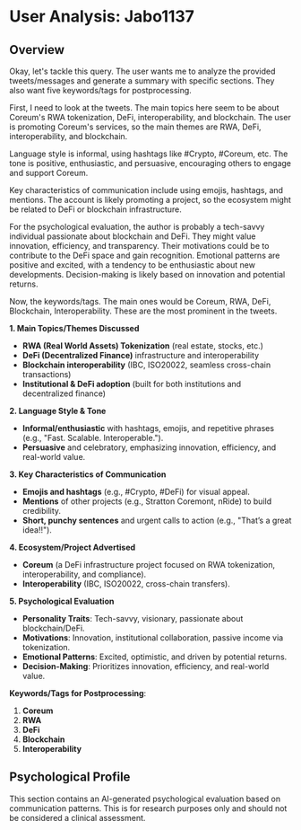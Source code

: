 # User Analysis: Jabo1137

## Overview

<think>
Okay, let's tackle this query. The user wants me to analyze the provided tweets/messages and generate a summary with specific sections. They also want five keywords/tags for postprocessing. 

First, I need to look at the tweets. The main topics here seem to be about Coreum's RWA tokenization, DeFi, interoperability, and blockchain. The user is promoting Coreum's services, so the main themes are RWA, DeFi, interoperability, and blockchain.

Language style is informal, using hashtags like #Crypto, #Coreum, etc. The tone is positive, enthusiastic, and persuasive, encouraging others to engage and support Coreum. 

Key characteristics of communication include using emojis, hashtags, and mentions. The account is likely promoting a project, so the ecosystem might be related to DeFi or blockchain infrastructure. 

For the psychological evaluation, the author is probably a tech-savvy individual passionate about blockchain and DeFi. They might value innovation, efficiency, and transparency. Their motivations could be to contribute to the DeFi space and gain recognition. Emotional patterns are positive and excited, with a tendency to be enthusiastic about new developments. Decision-making is likely based on innovation and potential returns.

Now, the keywords/tags. The main ones would be Coreum, RWA, DeFi, Blockchain, Interoperability. These are the most prominent in the tweets.
</think>

**1. Main Topics/Themes Discussed**  
- **RWA (Real World Assets) Tokenization** (real estate, stocks, etc.)  
- **DeFi (Decentralized Finance)** infrastructure and interoperability  
- **Blockchain interoperability** (IBC, ISO20022, seamless cross-chain transactions)  
- **Institutional & DeFi adoption** (built for both institutions and decentralized finance)  

**2. Language Style & Tone**  
- **Informal/enthusiastic** with hashtags, emojis, and repetitive phrases (e.g., "Fast. Scalable. Interoperable.").  
- **Persuasive** and celebratory, emphasizing innovation, efficiency, and real-world value.  

**3. Key Characteristics of Communication**  
- **Emojis and hashtags** (e.g., #Crypto, #DeFi) for visual appeal.  
- **Mentions** of other projects (e.g., Stratton Coremont, nRide) to build credibility.  
- **Short, punchy sentences** and urgent calls to action (e.g., "That’s a great idea!!").  

**4. Ecosystem/Project Advertised**  
- **Coreum** (a DeFi infrastructure project focused on RWA tokenization, interoperability, and compliance).  
- **Interoperability** (IBC, ISO20022, cross-chain transfers).  

**5. Psychological Evaluation**  
- **Personality Traits**: Tech-savvy, visionary, passionate about blockchain/DeFi.  
- **Motivations**: Innovation, institutional collaboration, passive income via tokenization.  
- **Emotional Patterns**: Excited, optimistic, and driven by potential returns.  
- **Decision-Making**: Prioritizes innovation, efficiency, and real-world value.  

**Keywords/Tags for Postprocessing**:  
1. **Coreum**  
2. **RWA**  
3. **DeFi**  
4. **Blockchain**  
5. **Interoperability**

## Psychological Profile

This section contains an AI-generated psychological evaluation based on communication patterns. This is for research purposes only and should not be considered a clinical assessment.